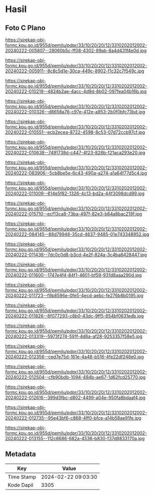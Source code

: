 # Hasil

## Foto C Plano

https://sirekap-obj-formc.kpu.go.id/955d/pemilu/pdpr/33/10/20/20/12/3310202012002-20240222-005807--28060b5c-ff08-4302-89ab-8a4d431f4e0d.jpg

https://sirekap-obj-formc.kpu.go.id/955d/pemilu/pdpr/33/10/20/20/12/3310202012002-20240222-005911--8c8c5d1e-30ca-449c-8902-f1c32c7f549c.jpg

https://sirekap-obj-formc.kpu.go.id/955d/pemilu/pdpr/33/10/20/20/12/3310202012002-20240222-010219--4824b2ae-4acc-4d9d-8b02-097fea04b16b.jpg

https://sirekap-obj-formc.kpu.go.id/955d/pemilu/pdpr/33/10/20/20/12/3310202012002-20240222-010326--d8658a76-c97e-412e-a953-2b0f0bfc73bd.jpg

https://sirekap-obj-formc.kpu.go.id/955d/pemilu/pdpr/33/10/20/20/12/3310202012002-20240222-010551--ecb2ecea-8722-4598-8c53-07d72ccb97cf.jpg

https://sirekap-obj-formc.kpu.go.id/955d/pemilu/pdpr/33/10/20/20/12/3310202012002-20240222-010638--7491738d-c447-4f23-828b-f21aca293e20.jpg

https://sirekap-obj-formc.kpu.go.id/955d/pemilu/pdpr/33/10/20/20/12/3310202012002-20240222-083906--5cb8be5e-6c43-490a-a274-a1a64f77d5c4.jpg

https://sirekap-obj-formc.kpu.go.id/955d/pemilu/pdpr/33/10/20/20/12/3310202012002-20240222-011009--814e5f82-1326-4c13-bd2a-44f3098dcd99.jpg

https://sirekap-obj-formc.kpu.go.id/955d/pemilu/pdpr/33/10/20/20/12/3310202012002-20240222-015710--ecf13ca8-73ba-497f-82e3-b64a8bac219f.jpg

https://sirekap-obj-formc.kpu.go.id/955d/pemilu/pdpr/33/10/20/20/12/3310202012002-20240222-084145--88d79946-35cd-4637-9485-01e743348952.jpg

https://sirekap-obj-formc.kpu.go.id/955d/pemilu/pdpr/33/10/20/20/12/3310202012002-20240222-011436--7dc0c0d8-b3cd-4e2f-824a-3c4ba8428447.jpg

https://sirekap-obj-formc.kpu.go.id/955d/pemilu/pdpr/33/10/20/20/12/3310202012002-20240222-011600--1747e4f4-84f1-4601-bf59-931d8aaa290d.jpg

https://sirekap-obj-formc.kpu.go.id/955d/pemilu/pdpr/33/10/20/20/12/3310202012002-20240222-011723--f9b8596e-0fe5-4ecd-aebc-fe276b8b0195.jpg

https://sirekap-obj-formc.kpu.go.id/955d/pemilu/pdpr/33/10/20/20/12/3310202012002-20240222-011826--8f077293-c8b0-43dc-9ff5-854bf0631edb.jpg

https://sirekap-obj-formc.kpu.go.id/955d/pemilu/pdpr/33/10/20/20/12/3310202012002-20240222-013319--5973f274-591f-4d6a-af28-9253357f58e5.jpg

https://sirekap-obj-formc.kpu.go.id/955d/pemilu/pdpr/33/10/20/20/12/3310202012002-20240222-012356--ced7e75d-161e-4a48-b516-4fe22df248e0.jpg

https://sirekap-obj-formc.kpu.go.id/955d/pemilu/pdpr/33/10/20/20/12/3310202012002-20240222-012504--cfb90bdb-1094-484b-ae67-1d62fcd25770.jpg

https://sirekap-obj-formc.kpu.go.id/955d/pemilu/pdpr/33/10/20/20/12/3310202012002-20240222-012616--399d3fbc-d802-4499-a04e-950fa8bdaaf4.jpg

https://sirekap-obj-formc.kpu.go.id/955d/pemilu/pdpr/33/10/20/20/12/3310202012002-20240222-012735--95e43bf6-c868-4ff0-bfce-a14b58ae91fe.jpg

https://sirekap-obj-formc.kpu.go.id/955d/pemilu/pdpr/33/10/20/20/12/3310202012002-20240222-013155--112c6686-682a-4536-b830-f37d8833170a.jpg


## Metadata

| Key        | Value               |
| ---------- | ------------------- |
| Time Stamp | 2024-02-22 09:03:30 |
| Kode Dapil | 3305                |




